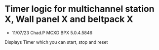 # Timer logic for multichannel station X, Wall panel X and beltpack X

- 11/07/23 Chad.P MCXD BPX 5.0.4.5846


Displays Timer which you can start, stop and reset
